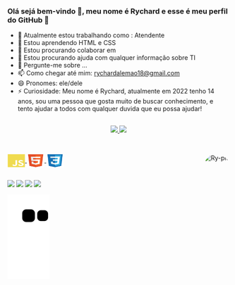### Olá sejá bem-vindo 👋, meu nome é Rychard e esse é meu perfil do GitHub 🍓

- 🔭 Atualmente estou trabalhando como : Atendente
- 🌱 Estou aprendendo HTML e CSS
- 👯 Estou procurando colaborar em 
- 🤔 Estou procurando ajuda com qualquer informação sobre TI
- 💬 Pergunte-me sobre ...
- 📫 Como chegar até mim: rychardalemao18@gmail.com
- 😄 Pronomes: ele/dele
- ⚡ Curiosidade: Meu nome é Rychard, atualmente em 2022 tenho 14 anos, sou uma pessoa que gosta muito de buscar conhecimento, e tento ajudar a todos com qualquer duvida que eu possa ajudar!

 ##

<div align="center">
  <a href="https://github.com/RychardSouza">
  <img height="180em" src="https://github-readme-stats.vercel.app/api?username=RychardSouza&show_icons=true&theme=aura&include_all_commits=true&count_private=true"/>
  <img height="180em" src="https://github-readme-stats.vercel.app/api/top-langs/?username=RychardSouza&layout=compact&langs_count=7&theme=aura"/>
</div>

 ##
  
  <div style="display: inline_block"><br>
  <img align="center" alt="Ry-Js" height="30" width="40" src="https://raw.githubusercontent.com/devicons/devicon/master/icons/javascript/javascript-plain.svg">
  <img align="center" alt="Ry-HTML" height="30" width="40" src="https://raw.githubusercontent.com/devicons/devicon/master/icons/html5/html5-original.svg">
  <img align="center" alt="Ry-CSS" height="30" width="40" src="https://raw.githubusercontent.com/devicons/devicon/master/icons/css3/css3-original.svg">
  <img align="right" alt="Ry-pic" height="150" style="border-radius:50px;" src="https://scontent-gru2-2.cdninstagram.com/v/t51.2885-15/238153822_431390451424514_8428311420294739705_n.jpg?stp=dst-jpg_e35&_nc_ht=scontent-gru2-2.cdninstagram.com&_nc_cat=102&_nc_ohc=OVDh7YWzR2QAX_t3mxS&edm=ALQROFkBAAAA&ccb=7-4&ig_cache_key=MjY0MjEwMzQxODI0MjQ1NDAxNA%3D%3D.2-ccb7-4&oh=00_AT-ezpcbAlgcf2V1xEjdpGLz7ldwGj8HFKUgsIZdhG9NMw&oe=6223DA06&_nc_sid=30a2ef">
</div>
  
 ##
  
 <div> 
  <a href="https://www.instagram.com/yrichardoficial/" target="_blank"><img src="https://img.shields.io/badge/-Instagram-%23E4405F?style=for-the-badge&logo=instagram&logoColor=white" target="_blank"></a>
 	<a href="https://www.twitch.tv/yrichardyt" target="_blank"><img src="https://img.shields.io/badge/Twitch-9146FF?style=for-the-badge&logo=twitch&logoColor=white" target="_blank"></a>
 <a href="https://discord.gg/bB3gHd2Mjm" target="_blank"><img src="https://img.shields.io/badge/Discord-7289DA?style=for-the-badge&logo=discord&logoColor=white" target="_blank"></a> 
  <a href = "mailto:rychardalemao18@gmail.com"><img src="https://img.shields.io/badge/-Gmail-%23333?style=for-the-badge&logo=gmail&logoColor=white" target="_blank"></a> 

  ![Snake animation](https://github.com/rafaballerini/rafaballerini/blob/output/github-contribution-grid-snake.svg)
 
</div>
